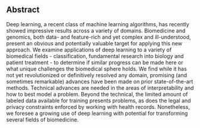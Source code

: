 ## Abstract

Deep learning, a recent class of machine learning algorithms, has recently
showed impressive results across a variety of domains. Biomedicine and genomics,
both data- and feature-rich and yet complex and ill-understood, present an
obvious and potentially valuable target for applying this new approach. We
examine applications of deep learning to a variety of biomedical fields -
classification, fundamental research into biology and patient treatment - to
determine if similar progress can be made here or what unique challenges the
biomedical sphere holds. We find while it has not yet revolutionized or
definitively resolved any domain, promising (and sometimes remarkable) advances
have been made on prior state-of-the-art methods. Technical advances are needed
in the areas of interpretability and how to best model a problem. Beyond the
technical, the limited amount of labeled data available for training presents
problems, as does the legal and privacy constraints enforced by working with
health records. Nonetheless, we foresee a growing use of deep learning with
potential for transforming several fields of biomedicine.
